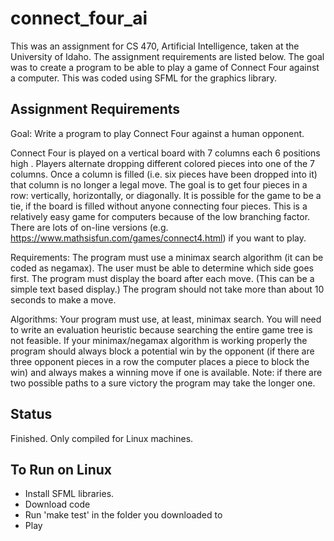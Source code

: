 # connect_four_ai
This was an assignment for CS 470, Artificial Intelligence, taken at the University of Idaho. The assignment requirements are listed below. The goal was to create a program to be able to play a game of Connect Four against a computer. This was coded using SFML for the graphics library.

## Assignment Requirements
Goal: Write a program to play Connect Four against a human opponent.

Connect Four is played on a vertical board with 7 columns each 6 positions high . Players alternate dropping different colored pieces into one of the 7 columns. Once a column is filled (i.e. six pieces have been dropped into it) that column is no longer a legal move. The goal is to get four pieces in a row: vertically, horizontally, or diagonally. It is possible for the game to be a tie, if the board is filled without anyone connecting four pieces. This is a relatively easy game for computers because of the low branching factor. There are lots of on-line versions (e.g. https://www.mathsisfun.com/games/connect4.html) if you want to play.

Requirements: The program must use a minimax search algorithm (it can be coded as negamax). The user must be able to determine which side goes first. The program must display the board after each move. (This can be a simple text based display.) The program should not take more than about 10 seconds to make a move.

Algorithms: Your program must use, at least, minimax search. You will need to write an evaluation heuristic because searching the entire game tree is not feasible. If your minimax/negamax algorithm is working properly the program should always block a potential win by the opponent (if there are three opponent pieces in a row the computer places a piece to block the win) and always makes a winning move if one is available. Note: if there are two possible paths to a sure victory the program may take the longer one.

## Status
Finished. Only compiled for Linux machines.

## To Run on Linux
- Install SFML libraries.
- Download code
- Run 'make test' in the folder you downloaded to
- Play